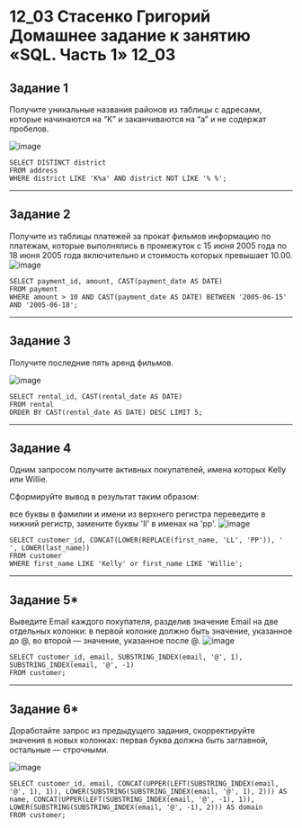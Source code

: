 # 12_03 Стасенко Григорий Домашнее задание к занятию «SQL. Часть 1» 12_03

## Задание 1
Получите уникальные названия районов из таблицы с адресами, которые начинаются на “K” и заканчиваются на “a” и не содержат пробелов.

![image](https://github.com/Nightnek/HW_12_03/assets/127677631/01cb0aad-5b96-430b-afd4-e80c4910f1c0)
````
SELECT DISTINCT district 
FROM address
WHERE district LIKE 'K%a' AND district NOT LIKE '% %';
````
---
## Задание 2
Получите из таблицы платежей за прокат фильмов информацию по платежам, которые выполнялись в промежуток с 15 июня 2005 года по 18 июня 2005 года включительно и стоимость которых превышает 10.00.
![image](https://github.com/Nightnek/HW_12_03/assets/127677631/56f7cb18-b295-4430-9173-da5fda4d59cb)

````
SELECT payment_id, amount, CAST(payment_date AS DATE)
FROM payment
WHERE amount > 10 AND CAST(payment_date AS DATE) BETWEEN '2005-06-15' AND '2005-06-18';
````
---
## Задание 3
Получите последние пять аренд фильмов.

![image](https://github.com/Nightnek/HW_12_03/assets/127677631/25c4a16d-73f2-439a-9560-41c1c4897eea)

````
SELECT rental_id, CAST(rental_date AS DATE)
FROM rental
ORDER BY CAST(rental_date AS DATE) DESC LIMIT 5;
````
---
## Задание 4
Одним запросом получите активных покупателей, имена которых Kelly или Willie.

Сформируйте вывод в результат таким образом:

все буквы в фамилии и имени из верхнего регистра переведите в нижний регистр,
замените буквы 'll' в именах на 'pp'.
![image](https://github.com/Nightnek/HW_12_03/assets/127677631/c2543b3b-7b27-4bef-8a2a-182b2dcef30e)

````
SELECT customer_id, CONCAT(LOWER(REPLACE(first_name, 'LL', 'PP')), ' ', LOWER(last_name))
FROM customer
WHERE first_name LIKE 'Kelly' or first_name LIKE 'Willie';
````
---
## Задание 5*
Выведите Email каждого покупателя, разделив значение Email на две отдельных колонки: в первой колонке должно быть значение, указанное до @, во второй — значение, указанное после @.
![image](https://github.com/Nightnek/HW_12_03/assets/127677631/23574206-cf9e-44d8-8f30-a59716d6d4e4)

````
SELECT customer_id, email, SUBSTRING_INDEX(email, '@', 1), SUBSTRING_INDEX(email, '@', -1)
FROM customer;
````
---
## Задание 6*
Доработайте запрос из предыдущего задания, скорректируйте значения в новых колонках: первая буква должна быть заглавной, остальные — строчными.

![image](https://github.com/Nightnek/HW_12_03/assets/127677631/a06d6f6f-e9d9-4de1-bcfe-96637c14e2e2)

````
SELECT customer_id, email, CONCAT(UPPER(LEFT(SUBSTRING_INDEX(email, '@', 1), 1)), LOWER(SUBSTRING(SUBSTRING_INDEX(email, '@', 1), 2))) AS name, CONCAT(UPPER(LEFT(SUBSTRING_INDEX(email, '@', -1), 1)), LOWER(SUBSTRING(SUBSTRING_INDEX(email, '@', -1), 2))) AS domain 
FROM customer;
````

